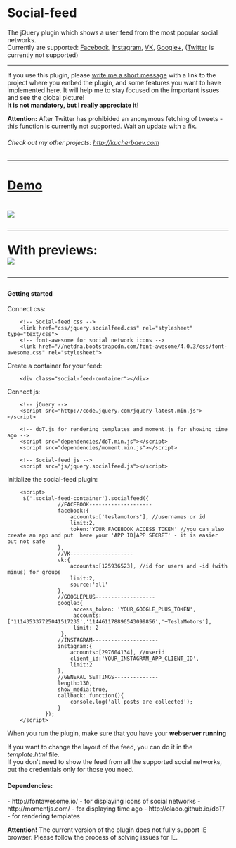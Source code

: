 Social-feed
===========
The jQuery plugin which shows a user feed from the most popular social networks.<br/> 
Currently are supported: <a href="http://facebook.com">Facebook</a>, <a href="http://instagram.com">Instagram</a>, <a href="http://vk.com">VK</a>, <a href="http://plus.google.com">Google+</a>, (<a href="http://twitter.com">Twitter</a> is currently not supported)
<hr>
If you use this plugin, please <a href="mailto:pavel@kucherbaev.com">write me a short message</a> with a link to the project where you embed the plugin, and some features you want to have implemented here. It will help me to stay focused on the important issues and see the global picture!
<br/><strong>It is not mandatory, but I really appreciate it!</strong>
<p>
<strong>Attention:</strong> After Twitter has prohibided an anonymous fetching of tweets - this function is currently not supported. Wait an update with a fix.
</p>
<h6>Check out my other projects: <a href="http://kucherbaev.com" target="_blank"> http://kucherbaev.com</a><h6>
<hr>
<h1><a href="http://pavelk2.github.io/social-feed/" target="_blank">Demo</a><h1>

<img src="http://habrastorage.org/storage2/bc3/834/e4d/bc3834e4dd952f22b470830d7dc1096c.png" />
<hr>
With previews:<br/>
<img src="http://habrastorage.org/storage2/2ee/a85/fcf/2eea85fcf3c76efb328b0b2d9e8df7ad.png" />
<hr>
<h4>Getting started</h4>
Connect css:

        <!-- Social-feed css -->
        <link href="css/jquery.socialfeed.css" rel="stylesheet" type="text/css">
        <!-- font-awesome for social network icons -->
        <link href="//netdna.bootstrapcdn.com/font-awesome/4.0.3/css/font-awesome.css" rel="stylesheet">

Create a container for your feed:

        <div class="social-feed-container"></div>

Connect js:

        <!-- jQuery -->
        <script src="http://code.jquery.com/jquery-latest.min.js"></script>
    
        <!-- doT.js for rendering templates and moment.js for showing time ago -->
        <script src="dependencies/doT.min.js"></script>
        <script src="dependencies/moment.min.js"></script>
    
        <!-- Social-feed js -->
        <script src="js/jquery.socialfeed.js"></script>

Initialize the social-feed plugin:

        <script>
         $('.social-feed-container').socialfeed({
                    //FACEBOOK--------------------
                    facebook:{
                        accounts:['teslamotors'], //usernames or id
                        limit:2,
                        token:'YOUR_FACEBOOK_ACCESS_TOKEN' //you can also create an app and put  here your 'APP ID|APP SECRET' - it is easier but not safe
                    },
                    //VK--------------------
                    vk:{
                        accounts:[125936523], //id for users and -id (with minus) for groups 
                        limit:2,
                        source:'all'
                    },
                    //GOOGLEPLUS-------------------
                    google:{
                         access_token: 'YOUR_GOOGLE_PLUS_TOKEN',
                         accounts: ['111435337725041517235','114461178896543099856','+TeslaMotors'],
                         limit: 2
                     },
                    //INSTAGRAM---------------------
                    instagram:{
                        accounts:[297604134], //userid
                        client_id:'YOUR_INSTAGRAM_APP_CLIENT_ID',
                        limit:2
                    },
                    //GENERAL SETTINGS--------------
                    length:130,
                    show_media:true,
                    callback: function(){
                        console.log('all posts are collected');
                    }
                });
        </script>

When you run the plugin, make sure that you have your <strong>webserver running</strong>

If you want to change the layout of the feed, you can do it in the <em>template.html</em> file.
<br/>
If you don't need to show the feed from all the supported social networks, put the credentials only for those you need.

<h4>Dependencies:</h4>
-  http://fontawesome.io/ - for displaying icons of social networks
-  http://momentjs.com/ - for displaying time ago
-  http://olado.github.io/doT/ - for rendering templates

<strong>Attention!</strong> The current version of the plugin does not fully support IE browser. Please follow the process of solving issues for IE.


